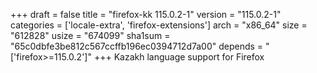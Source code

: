 +++
draft = false
title = "firefox-kk 115.0.2-1"
version = "115.0.2-1"
categories = ['locale-extra', 'firefox-extensions']
arch = "x86_64"
size = "612828"
usize = "674099"
sha1sum = "65c0dbfe3be812c567ccffb196ec0394712d7a00"
depends = "['firefox>=115.0.2']"
+++
Kazakh language support for Firefox